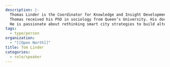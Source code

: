 ```yaml
---
description: |-
  Thomas Linder is the Coordinator for Knowledge and Insight Development at Open North. His work involves developing and aligning research projects, conducting cross-project analysis to identify insights and trends, and building innovative knowledge sharing and translation products for in-house and external capacity building and learning.
  Thomas received his PhD in sociology from Queen’s University. His doctoral research was on the societal impacts of emerging digital technologies, particularly with regards to digital surveillance and policing. He received a Master’s Degree in philosophy and political science from the University of Zurich with a thesis on the geopolitical dimensions of corporate and national security surveillance.
  He is passionate about rethinking smart city strategies to build alternative political and economic systems that empower communities and embed equity and sustainability from the start.
tags:
  - type/person
organization:
  - "[[Open North]]"
title: Tom Linder
categories:
  - role/speaker
---
```


